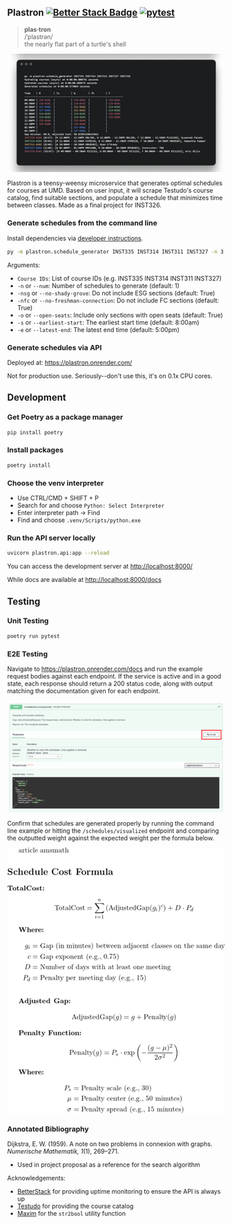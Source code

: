 ## Plastron  [![Better Stack Badge](https://uptime.betterstack.com/status-badges/v1/monitor/1x68y.svg)](https://uptime.betterstack.com/?utm_source=status_badge) [![pytest](https://github.com/iterary/plastron/actions/workflows/python-test.yml/badge.svg)](https://github.com/iterary/plastron/actions/workflows/python-test.yml)

> **plas·tron**  
/ˈplastrən/  
the nearly flat part of a turtle's shell

![Plastron Output](./assets/plastron_output.png)

Plastron is a teensy-weensy microservice that generates optimal schedules for courses at UMD. Based on user input, it will scrape Testudo's course catalog, find suitable sections, and populate a schedule that minimizes time between classes. Made as a final project for INST326.

### Generate schedules from the command line

Install dependencies via [developer instructions](#development).

```bash
py -m plastron.schedule_generator INST335 INST314 INST311 INST327 -n 3
```

Arguments:
- `Course IDs`: List of course IDs (e.g. INST335 INST314 INST311 INST327)
- `-n` or `--num`: Number of schedules to generate (default: 1)
- `-nsg` or `--no-shady-grove`: Do not include ESG sections (default: True)
- `-nfc` or `--no-freshman-connection`: Do not include FC sections (default: True)
- `-o` or `--open-seats`: Include only sections with open seats (default: True)
- `-s` or `--earliest-start`: The earliest start time (default: 8:00am)
- `-e` or `--latest-end`: The latest end time (default: 5:00pm)

### Generate schedules via API

Deployed at: https://plastron.onrender.com/

Not for production use. Seriously--don't use this, it's on 0.1x CPU cores.

## Development

### Get Poetry as a package manager

```bash
pip install poetry
```

### Install packages

```bash
poetry install
```

### Choose the venv interpreter

- Use CTRL/CMD + SHIFT + P
- Search for and choose `Python: Select Interpreter`
- Enter interpreter path -> Find
- Find and choose `.venv/Scripts/python.exe`

### Run the API server locally

```bash
uvicorn plastron.api:app --reload
```

You can access the development server at [http://localhost:8000/](http://localhost:8000/)

While docs are available at [http://localhost:8000/docs](http://localhost:8000/docs)

## Testing

### Unit Testing

```bash
poetry run pytest
```

### E2E Testing

Navigate to https://plastron.onrender.com/docs and run the example request bodies against each endpoint. If the service is active and in a good state, each response should return a 200 status code, along with output matching the documentation given for each endpoint.

![E2E Test](./assets/swagger.png)

Confirm that schedules are generated properly by running the command line example or hitting the `/schedules/visualized` endpoint and comparing the outputted weight against the expected weight per the formula below.

![Weight Formula](./assets/formula.png)

### Annotated Bibliography

Dijkstra, E. W. (1959). A note on two problems in connexion with graphs. *Numerische Mathematik, 1*(1), 269–271. 

- Used in project proposal as a reference for the search algorithm

Acknowledgements:

- [BetterStack](https://uptime.betterstack.com/) for providing uptime monitoring to ensure the API is always up
- [Testudo](https://app.testudo.umd.edu/soc/) for providing the course catalog
- [Maxim](https://stackoverflow.com/a/43357954) for the `str2bool` utility function
